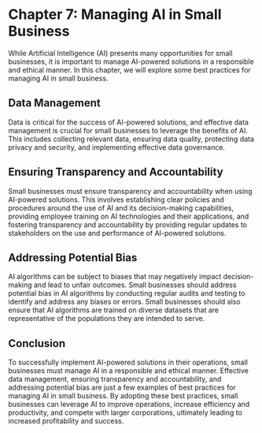Chapter 7: Managing AI in Small Business
========================================

While Artificial Intelligence (AI) presents many opportunities for small businesses, it is important to manage AI-powered solutions in a responsible and ethical manner. In this chapter, we will explore some best practices for managing AI in small business.

Data Management
---------------

Data is critical for the success of AI-powered solutions, and effective data management is crucial for small businesses to leverage the benefits of AI. This includes collecting relevant data, ensuring data quality, protecting data privacy and security, and implementing effective data governance.

Ensuring Transparency and Accountability
----------------------------------------

Small businesses must ensure transparency and accountability when using AI-powered solutions. This involves establishing clear policies and procedures around the use of AI and its decision-making capabilities, providing employee training on AI technologies and their applications, and fostering transparency and accountability by providing regular updates to stakeholders on the use and performance of AI-powered solutions.

Addressing Potential Bias
-------------------------

AI algorithms can be subject to biases that may negatively impact decision-making and lead to unfair outcomes. Small businesses should address potential bias in AI algorithms by conducting regular audits and testing to identify and address any biases or errors. Small businesses should also ensure that AI algorithms are trained on diverse datasets that are representative of the populations they are intended to serve.

Conclusion
----------

To successfully implement AI-powered solutions in their operations, small businesses must manage AI in a responsible and ethical manner. Effective data management, ensuring transparency and accountability, and addressing potential bias are just a few examples of best practices for managing AI in small business. By adopting these best practices, small businesses can leverage AI to improve operations, increase efficiency and productivity, and compete with larger corporations, ultimately leading to increased profitability and success.
